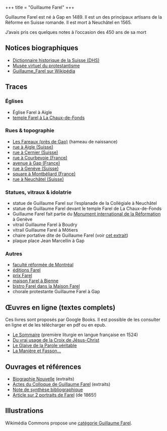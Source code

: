 +++
title = "Guillaume Farel"
+++

Guillaume Farel est né à Gap en 1489. Il est un des principaux artisans de la Réforme en Suisse romande. Il est mort à Neuchâtel en 1565.

J’avais pris ces quelques notes à l’occasion des 450 ans de sa mort

## Notices biographiques

- [Dictionnaire historique de la Suisse (DHS)](https://hls-dhs-dss.ch/fr/articles/011113/2006-03-27/)
- [Musée virtuel du protestantisme](https://museeprotestant.org/notice/guillaume-farel-1489-1565/)
- [Guillaume_Farel sur Wikipédia](https://fr.wikipedia.org/wiki/Guillaume_Farel)

## Traces

### Églises

- Église Farel à Aigle
- [temple Farel à La Chaux-de-Fonds](https://www.eren.ch/cdf/temples/)

### Rues & topographie

- [Les Fareaux (près de Gap)](https://goo.gl/maps/emEka) (hameau de naissance)
- [rue à Aigle (Suisse)](https://goo.gl/maps/u7QGJ)
- [rue à Cernier (Suisse)](https://goo.gl/maps/nQGQQ)
- [rue à Courbevoie (France)](https://goo.gl/maps/WjMvS)
- [avenue à Gap (France)](https://goo.gl/maps/rKD6G)
- [rue à Genève (Suisse)](https://goo.gl/maps/he3wl)
- [square à Montbéliard (France)](https://goo.gl/maps/X00Ea)
- [rue à Neuchâtel (Suisse)](https://goo.gl/maps/z0jWs)

### Statues, vitraux & idolatrie

- statue de Guillaume Farel sur l’esplanade de la Collégiale à Neuchâtel
- statue de Guillaume Farel devant le temple Farel de La Chaux-de-Fonds
- Guillaume Farel fait partie du [Monument international de la Réformation](https://fr.wikipedia.org/wiki/Monument_international_de_la_R%C3%A9formation) à Genève
- vitrail Guillaume Farel à Boudry
- vitrail Guillaume Farel à Môtiers
- chaire portative dite de Guillaume Farel (voir [cet extrait](https://goo.gl/T4bip6))
- plaque place Jean Marcellin à Gap

### Autres

- [faculté réformée de Montréal](https://farel.net/)
- [éditions Farel](https://www.editionsfarel.com/)
- [prix Farel](https://www.prixfarel.ch/)
- [maison Farel à Bienne](https://www.farelhaus.ch/fr)
- [bistro Farel dans la Maison Farel](https://farelbistro.ch/fr)
- chorale protestante Guillaume Farel à Gap

## Œuvres en ligne (textes complets)

Ces livres sont proposés par Google Books. Il est possible de les consulter en ligne et de les télécharger en pdf ou en epub.

- [Le Sommaire](https://goo.gl/D3ghKw) (première liturgie en langue française en 1524)
- [Du vrai usage de la Croix de Jésus-Christ](https://goo.gl/m3rGM2)
- [Le Glaive de la Parole véritable](https://goo.gl/MBlir5)
- [La Manière et Fasson…](https://goo.gl/wFmzqV)

## Ouvrages et références

- [Biographie Nouvelle](https://goo.gl/ximfNT) (extraits)
- [Actes du Colloque de Guillaume Farel](https://goo.gl/kbMqjd) (extraits)
- [Note de synthèse bibliographique](https://goo.gl/6Bks8k)
- [Article sur 2 portraits de Farel](https://goo.gl/g5Bjx6) (de 1865!)

## Illustrations

Wikimédia Commons propose une [catégorie Guillaume Farel](https://commons.wikimedia.org/wiki/Category:William_Farel?uselang=fr).
